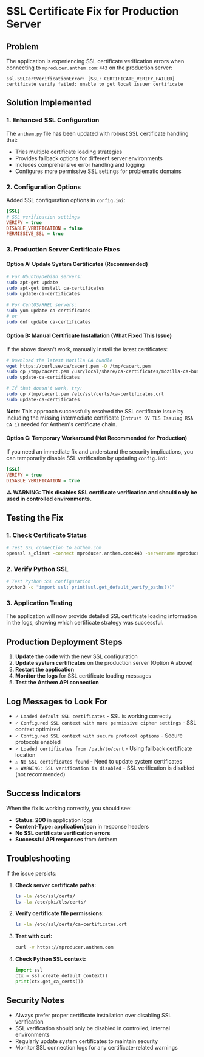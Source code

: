 # SSL Certificate Fix for Production Server

## Problem
The application is experiencing SSL certificate verification errors when connecting to `mproducer.anthem.com:443` on the production server:

```
ssl.SSLCertVerificationError: [SSL: CERTIFICATE_VERIFY_FAILED] certificate verify failed: unable to get local issuer certificate
```

## Solution Implemented

### 1. Enhanced SSL Configuration
The `anthem.py` file has been updated with robust SSL certificate handling that:
- Tries multiple certificate loading strategies
- Provides fallback options for different server environments
- Includes comprehensive error handling and logging
- Configures more permissive SSL settings for problematic domains

### 2. Configuration Options
Added SSL configuration options in `config.ini`:

```ini
[SSL]
# SSL verification settings
VERIFY = true
DISABLE_VERIFICATION = false
PERMISSIVE_SSL = true
```

### 3. Production Server Certificate Fixes

#### Option A: Update System Certificates (Recommended)
```bash
# For Ubuntu/Debian servers:
sudo apt-get update
sudo apt-get install ca-certificates
sudo update-ca-certificates

# For CentOS/RHEL servers:
sudo yum update ca-certificates
# or
sudo dnf update ca-certificates
```

#### Option B: Manual Certificate Installation (What Fixed This Issue)
If the above doesn't work, manually install the latest certificates:

```bash
# Download the latest Mozilla CA bundle
wget https://curl.se/ca/cacert.pem -O /tmp/cacert.pem
sudo cp /tmp/cacert.pem /usr/local/share/ca-certificates/mozilla-ca-bundle.crt
sudo update-ca-certificates

# If that doesn't work, try:
sudo cp /tmp/cacert.pem /etc/ssl/certs/ca-certificates.crt
sudo update-ca-certificates
```

**Note**: This approach successfully resolved the SSL certificate issue by including the missing intermediate certificate (`Entrust OV TLS Issuing RSA CA 1`) needed for Anthem's certificate chain.

#### Option C: Temporary Workaround (Not Recommended for Production)
If you need an immediate fix and understand the security implications, you can temporarily disable SSL verification by updating `config.ini`:

```ini
[SSL]
VERIFY = true
DISABLE_VERIFICATION = true
```

**⚠️ WARNING: This disables SSL certificate verification and should only be used in controlled environments.**

## Testing the Fix

### 1. Check Certificate Status
```bash
# Test SSL connection to anthem.com
openssl s_client -connect mproducer.anthem.com:443 -servername mproducer.anthem.com
```

### 2. Verify Python SSL
```bash
# Test Python SSL configuration
python3 -c "import ssl; print(ssl.get_default_verify_paths())"
```

### 3. Application Testing
The application will now provide detailed SSL certificate loading information in the logs, showing which certificate strategy was successful.

## Production Deployment Steps

1. **Update the code** with the new SSL configuration
2. **Update system certificates** on the production server (Option A above)
3. **Restart the application**
4. **Monitor the logs** for SSL certificate loading messages
5. **Test the Anthem API connection**

## Log Messages to Look For

- `✓ Loaded default SSL certificates` - SSL is working correctly
- `✓ Configured SSL context with more permissive cipher settings` - SSL context optimized
- `✓ Configured SSL context with secure protocol options` - Secure protocols enabled
- `✓ Loaded certificates from /path/to/cert` - Using fallback certificate location
- `⚠ No SSL certificates found` - Need to update system certificates
- `⚠ WARNING: SSL verification is disabled` - SSL verification is disabled (not recommended)

## Success Indicators

When the fix is working correctly, you should see:
- **Status: 200** in application logs
- **Content-Type: application/json** in response headers
- **No SSL certificate verification errors**
- **Successful API responses** from Anthem

## Troubleshooting

If the issue persists:

1. **Check server certificate paths:**
   ```bash
   ls -la /etc/ssl/certs/
   ls -la /etc/pki/tls/certs/
   ```

2. **Verify certificate file permissions:**
   ```bash
   ls -la /etc/ssl/certs/ca-certificates.crt
   ```

3. **Test with curl:**
   ```bash
   curl -v https://mproducer.anthem.com
   ```

4. **Check Python SSL context:**
   ```python
   import ssl
   ctx = ssl.create_default_context()
   print(ctx.get_ca_certs())
   ```

## Security Notes

- Always prefer proper certificate installation over disabling SSL verification
- SSL verification should only be disabled in controlled, internal environments
- Regularly update system certificates to maintain security
- Monitor SSL connection logs for any certificate-related warnings
